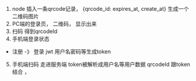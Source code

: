 1. node 插入一条qrcode记录， {qrcode_id: expires_at, create_at} 生成一个二维码图片
2. PC端的登录页， 二维码， 显示出来
3. 扫码 得到qrcodeId 
4. 手机端登录状态 
- 注册 -》 登录 jwt  用户名密码等生成token
5. 手机端扫码 走进服务端 token被解析成用户名等用户数据 qrcodeId 跟token结合 ， 